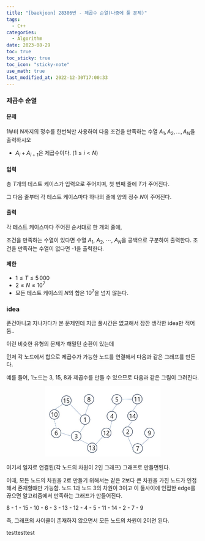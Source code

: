 ```yaml
---
title: "[baekjoon] 28306번 - 제곱수 순열(나중에 풀 문제)"
tags:
  - C++
categories:
  - Algorithm
date: 2023-08-29
toc: true
toc_sticky: true
toc_icon: "sticky-note"
use_math: true
last_modified_at: 2022-12-30T17:00:33
---
```


### 제곱수 순열

#### 문제

1부터 N까지의 정수를 한번씩만 사용하여 다음 조건을 
만족하는 수열 $A_{1}, A_{2}, ..., A_{N}$을 출력하시오

- $A_{i} + A_{i+1}$은 제곱수이다. ($1 \le i < N$)

#### 입력

총 $T$개의 테스트 케이스가 입력으로 주어지며, 첫 번째 줄에 
$T$가 주어진다.

그 다음 줄부터 각 테스트 케이스마다 하나의 줄에 양의 정수 
$N$이 주어진다.

#### 출력

각 테스트 케이스마다 주어진 순서대로 한 개의 줄에,

조건을 만족하는 수열이 있다면 수열 
$A_1$, 
$A_2$, 
$\cdots$, 
$A_N$을 공백으로 구분하여 출력한다.
조건을 만족하는 수열이 없다면 -1을 출력한다.

#### 제한

- $1 \le T \le 5\,000$
- $2 \le N \le 10^7$
- 모든 테스트 케이스의 $N$의 합은 $10^7$을 넘지 않는다.

### idea

푼건아니고 지나가다가 본 문제인데 지금 풀시간은 없고해서 잠깐 생각한 
idea만 적어둠..

이런 비슷한 유형의 문제가 해밀턴 순환이 있는데 

먼저 각 노드에서 합으로 제곱수가 가능한 노드를 연결해서 다음과 같은 그래프를 만든다.

예를 들어, 1노드는 3, 15, 8과 제곱수를 만들 수 있으므로 다음과 같은 그림이 그려진다.


<p align="center">
<img src="/assets/images/2023-08-28-algorithm_study_01/pic_000.jpg"
height="60%" width="60%">
</p>

여기서 일자로 연결된(각 노드의 차원이 2인 그래프) 그래프로 만들면된다.

이때, 모든 노드의 차원을 2로 만들기 위해서는 같은 2보다 큰 차원을 가진 노드가 인접해서 존재할떄만
가능함.
노드 1과 노드 3의 차원이 3이고 이 둘사이에 인접한 edge를 끊으면
알고리즘에서 만족하는 그래프가 만들어진다.

8 - 1 - 15 - 10 - 6 - 3 - 13 - 12 - 4 - 5 - 11 - 14 - 2 - 7 - 9

즉, 그래프의 사이클이 존재하지 않으면서 모든 노드의 차원이 2이면 된다.

testtesttest